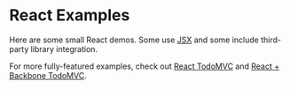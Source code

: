 # React Examples

Here are some small React demos. Some use [JSX](https://facebook.github.io/react/docs/jsx-in-depth.html) and some include third-party library integration.

For more fully-featured examples, check out [React TodoMVC](http://todomvc.com/examples/react/) and [React + Backbone TodoMVC](http://todomvc.com/examples/react-backbone/).
